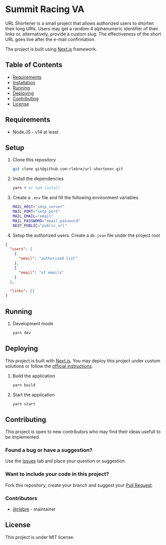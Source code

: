 # Summit Racing VA

URL Shortener is a small project that allows authorized users to shorten their long URls. Users may get a random 4 alphanumeric identifier of their links or, alternatively, provide a custom slug. The effectiveness of the short URL goes live after the e-mail confirmation.

The project is built using [Next.js](https://nextjs.org/) framework.

## Table of Contents

- [Requirements](#requirements)
- [Installation](#installation)
- [Running](#running)
- [Deploying](#deploying)
- [Contributing](#contributing)
- [License](#license)

## Requirements

- Node.JS - v14 at least

## Setup

1. Clone this repository

   ```bash
   git clone git@github.com:rlebre/url-shortener.git
   ```

2. Install the dependencies

   ```bash
   yarn # or npm install
   ```

3. Create a `.env` file and fill the following environment variables

   ```bash
   MAIL_HOST="smtp_server"
   MAIL_PORT="smtp_port"
   MAIL_EMAIL="email"
   MAIL_PASSWORD="email_password"
   NEXT_PUBLIC="public_url"
   ```

4. Setup the authorized users. Create a `db.json` file under the project root

```json
{
  "users": [
    {
      "email": "authorized list"
    },
    {
      "email": "of emails"
    }
  ],

  "links": []
}
```

## Running

1. Development mode

   ```bash
   yarn dev
   ```

## Deploying

This project is built with [Next.js](https://nextjs.org/). You may deploy this project under custom solutions or follow the [official instructions](https://nextjs.org/docs/deployment).

1. Build the application

   ```bash
   yarn build
   ```

1. Start the application

   ```bash
   yarn start
   ```

## Contributing

This project is open to new contributors who may find their ideas usefull to be implemented.

### Found a bug or have a suggestion?

Use the [Issues](https://github.com/rlebre/url-shortener/issues) tab and place your question or suggestion.

### Want to include your code in this project?

Fork this repository, create your branch and suggest your [Pull Request](https://github.com/rlebre/url-shortener/pulls).

### Contributors

- [@rlebre](https://github.com/rlebre/url-shortener) - maintainer

## License

This project is under MIT license.
